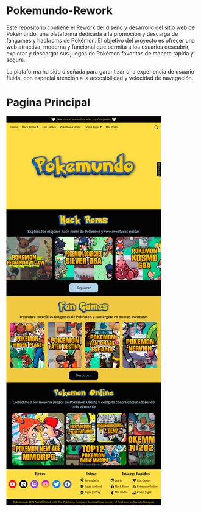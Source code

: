 # Pokemundo-Rework

Este repositorio contiene el Rework del diseño y desarrollo del sitio web de Pokemundo, una plataforma dedicada a la promoción y descarga de fangames y hackroms de Pokémon. El objetivo del proyecto es ofrecer una web atractiva, moderna y funcional que permita a los usuarios descubrir, explorar y descargar sus juegos de Pokémon favoritos de manera rápida y segura.

La plataforma ha sido diseñada para garantizar una experiencia de usuario fluida, con especial atención a la accesibilidad y velocidad de navegación.

# Pagina Principal
![Descripción de la imagen](Pagina-Principal.png)

